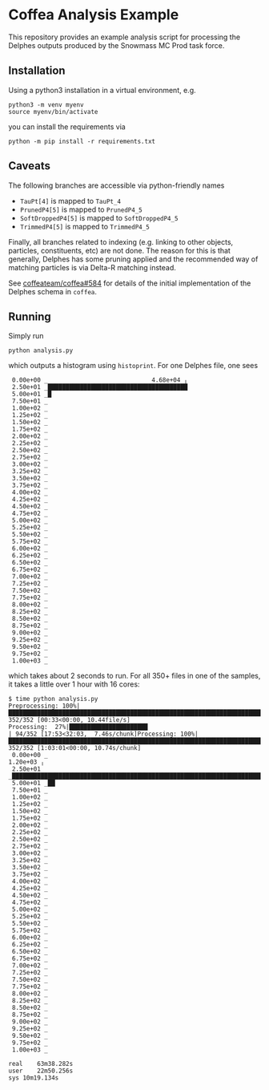# Coffea Analysis Example

This repository provides an example analysis script for processing the Delphes outputs produced by the Snowmass MC Prod task force.

## Installation

Using a python3 installation in a virtual environment, e.g.

```
python3 -m venv myenv
source myenv/bin/activate
```

you can install the requirements via

```
python -m pip install -r requirements.txt
```

## Caveats

The following branches are accessible via python-friendly names

  - `TauPt[4]` is mapped to `TauPt_4`
  - `PrunedP4[5]` is mapped to `PrunedP4_5`
  - `SoftDroppedP4[5]` is mapped to `SoftDroppedP4_5`
  - `TrimmedP4[5]` is mapped to `TrimmedP4_5`

Finally, all branches related to indexing (e.g. linking to other objects, particles, constituents, etc) are not done. The reason for this is that generally, Delphes has some pruning applied and the recommended way of matching particles is via Delta-R matching instead.

See [coffeateam/coffea#584](https://github.com/CoffeaTeam/coffea/pull/584/) for details of the initial implementation of the Delphes schema in `coffea`.

## Running

Simply run

```
python analysis.py
```

which outputs a histogram using `histoprint`. For one Delphes file, one sees

```
 0.00e+00 _                             4.68e+04 ╷
 2.50e+01 _███████████████████████████████████████
 5.00e+01 _█
 7.50e+01 _
 1.00e+02 _
 1.25e+02 _
 1.50e+02 _
 1.75e+02 _
 2.00e+02 _
 2.25e+02 _
 2.50e+02 _
 2.75e+02 _
 3.00e+02 _
 3.25e+02 _
 3.50e+02 _
 3.75e+02 _
 4.00e+02 _
 4.25e+02 _
 4.50e+02 _
 4.75e+02 _
 5.00e+02 _
 5.25e+02 _
 5.50e+02 _
 5.75e+02 _
 6.00e+02 _
 6.25e+02 _
 6.50e+02 _
 6.75e+02 _
 7.00e+02 _
 7.25e+02 _
 7.50e+02 _
 7.75e+02 _
 8.00e+02 _
 8.25e+02 _
 8.50e+02 _
 8.75e+02 _
 9.00e+02 _
 9.25e+02 _
 9.50e+02 _
 9.75e+02 _
 1.00e+03 _
```

which takes about 2 seconds to run. For all 350+ files in one of the samples, it takes a little over 1 hour with 16 cores:

```
$ time python analysis.py
Preprocessing: 100%|███████████████████████████████████████████████████████████████████████████████| 352/352 [00:33<00:00, 10.44file/s]
Processing:  27%|█████████████████████▉                                                            | 94/352 [17:53<32:03,  7.46s/chunk]Processing: 100%|███████████████████████████████████████████████████████████████████████████████| 352/352 [1:03:01<00:00, 10.74s/chunk]
 0.00e+00 _                                                                                                                 1.20e+03 ╷
 2.50e+01 _███████████████████████████████████████████████████████████████████████████████████████████████████████████████████████████
 5.00e+01 _██
 7.50e+01 _
 1.00e+02 _
 1.25e+02 _
 1.50e+02 _
 1.75e+02 _
 2.00e+02 _
 2.25e+02 _
 2.50e+02 _
 2.75e+02 _
 3.00e+02 _
 3.25e+02 _
 3.50e+02 _
 3.75e+02 _
 4.00e+02 _
 4.25e+02 _
 4.50e+02 _
 4.75e+02 _
 5.00e+02 _
 5.25e+02 _
 5.50e+02 _
 5.75e+02 _
 6.00e+02 _
 6.25e+02 _
 6.50e+02 _
 6.75e+02 _
 7.00e+02 _
 7.25e+02 _
 7.50e+02 _
 7.75e+02 _
 8.00e+02 _
 8.25e+02 _
 8.50e+02 _
 8.75e+02 _
 9.00e+02 _
 9.25e+02 _
 9.50e+02 _
 9.75e+02 _
 1.00e+03 _

real	63m38.282s
user	22m50.256s
sys	10m19.134s
```
